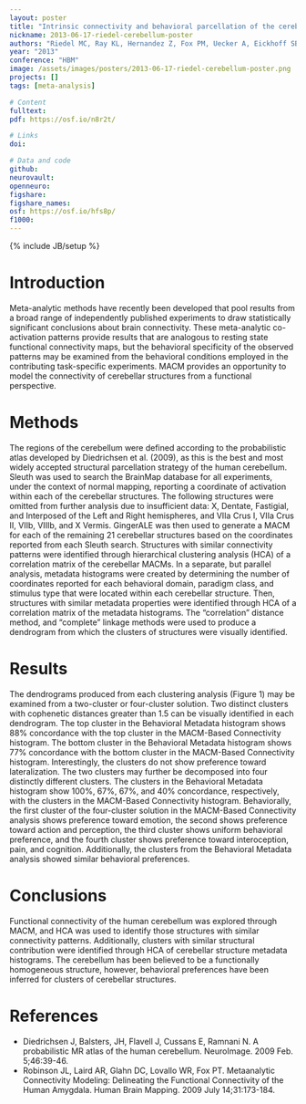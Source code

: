 ```yaml
---
layout: poster
title: "Intrinsic connectivity and behavioral parcellation of the cerebellum through meta-analytic modeling"
nickname: 2013-06-17-riedel-cerebellum-poster
authors: "Riedel MC, Ray KL, Hernandez Z, Fox PM, Uecker A, Eickhoff SB, Fox PT, Laird AR"
year: "2013"
conference: "HBM"
image: /assets/images/posters/2013-06-17-riedel-cerebellum-poster.png
projects: []
tags: [meta-analysis]

# Content
fulltext:
pdf: https://osf.io/n8r2t/

# Links
doi:

# Data and code
github:
neurovault:
openneuro:
figshare:
figshare_names:
osf: https://osf.io/hfs8p/
f1000:
---
```

{% include JB/setup %}

# Introduction
Meta-analytic methods have recently been developed that pool results from a broad range of independently published experiments to draw statistically significant conclusions about brain connectivity. These meta-analytic co-activation patterns provide results that are analogous to resting state functional connectivity maps, but the behavioral specificity of the observed patterns may be examined from the behavioral conditions employed in the contributing task-specific experiments. MACM provides an opportunity to model the connectivity of cerebellar structures from a functional perspective.

# Methods
The regions of the cerebellum were defined according to the probabilistic atlas developed by Diedrichsen et al. (2009), as this is the best and most widely accepted structural parcellation strategy of the human cerebellum.
Sleuth was used to search the BrainMap database for all experiments, under the context of normal mapping, reporting a coordinate of activation within each of the cerebellar structures. The following structures were omitted from further analysis due to insufficient data: X, Dentate, Fastigial, and Interposed of the Left and Right hemispheres, and VIIa Crus I, VIIa Crus II, VIIb, VIIIb, and X Vermis. GingerALE was then used to generate a MACM for each of the remaining 21 cerebellar structures based on the coordinates reported from each Sleuth search.
Structures with similar connectivity patterns were identified through hierarchical clustering analysis (HCA) of a correlation matrix of the cerebellar MACMs. In a separate, but parallel analysis, metadata histograms were created by determining the number of coordinates reported for each behavioral domain, paradigm class, and stimulus type that were located within each cerebellar structure.  Then, structures with similar metadata properties were identified through HCA of a correlation matrix of the metadata histograms. The “correlation” distance method, and “complete” linkage methods were used to produce a dendrogram from which the clusters of structures were visually identified.

# Results
The dendrograms produced from each clustering analysis (Figure 1) may be examined from a two-cluster or four-cluster solution.
Two distinct clusters with cophenetic distances greater than 1.5 can be visually identified in each dendrogram. The top cluster in the Behavioral Metadata histogram shows 88% concordance with the top cluster in the MACM-Based Connectivity histogram. The bottom cluster in the Behavioral Metadata histogram shows 77% concordance with the bottom cluster in the MACM-Based Connectivity histogram. Interestingly, the clusters do not show preference toward lateralization. The two clusters may further be decomposed into four distinctly different clusters. The clusters in the Behavioral Metadata histogram show 100%, 67%, 67%, and 40% concordance, respectively, with the clusters in the MACM-Based Connectivity histogram.
Behaviorally, the first cluster of the four-cluster solution in the MACM-Based Connectivity analysis shows preference toward emotion, the second shows preference toward action and perception, the third cluster shows uniform behavioral preference, and the fourth cluster shows preference toward interoception, pain, and cognition. Additionally, the clusters from the Behavioral Metadata analysis showed similar behavioral preferences.

# Conclusions
Functional connectivity of the human cerebellum was explored through MACM, and HCA was used to identify those structures with similar connectivity patterns. Additionally, clusters with similar structural contribution were identified through HCA of cerebellar structure metadata histograms. The cerebellum has been believed to be a functionally homogeneous structure, however, behavioral preferences have been inferred for clusters of cerebellar structures.

# References
- Diedrichsen J, Balsters, JH, Flavell J, Cussans E, Ramnani N. A probabilistic MR atlas of the human cerebellum. NeuroImage. 2009 Feb. 5;46:39-46.
- Robinson JL, Laird AR, Glahn DC, Lovallo WR, Fox PT. Metaanalytic Connectivity Modeling: Delineating the Functional Connectivity of the Human Amygdala. Human Brain Mapping. 2009 July 14;31:173-184.
